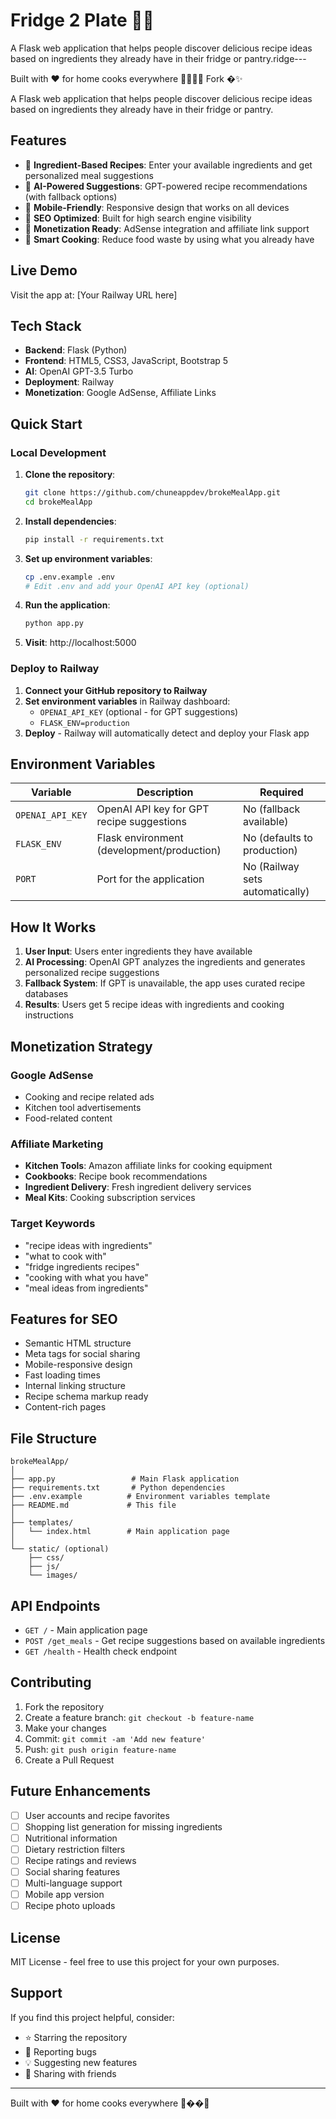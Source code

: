 # Fridge 2 Plate 🍳✨

A Flask web application that helps people discover delicious recipe ideas based on ingredients they already have in their fridge or pantry.ridge---

Built with ❤️ for home cooks everywhere 👩‍🍳👨‍🍳 Fork �✨

A Flask web application that helps people discover delicious recipe ideas based on ingredients they already have in their fridge or pantry.

## Features

- 🥘 **Ingredient-Based Recipes**: Enter your available ingredients and get personalized meal suggestions
- 🤖 **AI-Powered Suggestions**: GPT-powered recipe recommendations (with fallback options)
- 📱 **Mobile-Friendly**: Responsive design that works on all devices
- 🎯 **SEO Optimized**: Built for high search engine visibility
- 💸 **Monetization Ready**: AdSense integration and affiliate link support
- 🌟 **Smart Cooking**: Reduce food waste by using what you already have

## Live Demo

Visit the app at: [Your Railway URL here]

## Tech Stack

- **Backend**: Flask (Python)
- **Frontend**: HTML5, CSS3, JavaScript, Bootstrap 5
- **AI**: OpenAI GPT-3.5 Turbo
- **Deployment**: Railway
- **Monetization**: Google AdSense, Affiliate Links

## Quick Start

### Local Development

1. **Clone the repository**:
   ```bash
   git clone https://github.com/chuneappdev/brokeMealApp.git
   cd brokeMealApp
   ```

2. **Install dependencies**:
   ```bash
   pip install -r requirements.txt
   ```

3. **Set up environment variables**:
   ```bash
   cp .env.example .env
   # Edit .env and add your OpenAI API key (optional)
   ```

4. **Run the application**:
   ```bash
   python app.py
   ```

5. **Visit**: http://localhost:5000

### Deploy to Railway

1. **Connect your GitHub repository to Railway**
2. **Set environment variables** in Railway dashboard:
   - `OPENAI_API_KEY` (optional - for GPT suggestions)
   - `FLASK_ENV=production`
3. **Deploy** - Railway will automatically detect and deploy your Flask app

## Environment Variables

| Variable | Description | Required |
|----------|-------------|----------|
| `OPENAI_API_KEY` | OpenAI API key for GPT recipe suggestions | No (fallback available) |
| `FLASK_ENV` | Flask environment (development/production) | No (defaults to production) |
| `PORT` | Port for the application | No (Railway sets automatically) |

## How It Works

1. **User Input**: Users enter ingredients they have available
2. **AI Processing**: OpenAI GPT analyzes the ingredients and generates personalized recipe suggestions
3. **Fallback System**: If GPT is unavailable, the app uses curated recipe databases
4. **Results**: Users get 5 recipe ideas with ingredients and cooking instructions

## Monetization Strategy

### Google AdSense
- Cooking and recipe related ads
- Kitchen tool advertisements
- Food-related content

### Affiliate Marketing
- **Kitchen Tools**: Amazon affiliate links for cooking equipment
- **Cookbooks**: Recipe book recommendations
- **Ingredient Delivery**: Fresh ingredient delivery services
- **Meal Kits**: Cooking subscription services

### Target Keywords
- "recipe ideas with ingredients"
- "what to cook with"
- "fridge ingredients recipes"
- "cooking with what you have"
- "meal ideas from ingredients"

## Features for SEO

- Semantic HTML structure
- Meta tags for social sharing
- Mobile-responsive design
- Fast loading times
- Internal linking structure
- Recipe schema markup ready
- Content-rich pages

## File Structure

```
brokeMealApp/
│
├── app.py                 # Main Flask application
├── requirements.txt       # Python dependencies
├── .env.example          # Environment variables template
├── README.md             # This file
│
├── templates/
│   └── index.html        # Main application page
│
└── static/ (optional)
    ├── css/
    ├── js/
    └── images/
```

## API Endpoints

- `GET /` - Main application page
- `POST /get_meals` - Get recipe suggestions based on available ingredients
- `GET /health` - Health check endpoint

## Contributing

1. Fork the repository
2. Create a feature branch: `git checkout -b feature-name`
3. Make your changes
4. Commit: `git commit -am 'Add new feature'`
5. Push: `git push origin feature-name`
6. Create a Pull Request

## Future Enhancements

- [ ] User accounts and recipe favorites
- [ ] Shopping list generation for missing ingredients
- [ ] Nutritional information
- [ ] Dietary restriction filters
- [ ] Recipe ratings and reviews
- [ ] Social sharing features
- [ ] Multi-language support
- [ ] Mobile app version
- [ ] Recipe photo uploads

## License

MIT License - feel free to use this project for your own purposes.

## Support

If you find this project helpful, consider:
- ⭐ Starring the repository
- 🐛 Reporting bugs
- 💡 Suggesting new features
- 📢 Sharing with friends

---

Built with ❤️ for home cooks everywhere 👩‍��‍🍳
